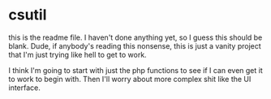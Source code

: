 # csutil
this is the readme file.
I haven't done anything yet, so I guess this should be blank.
Dude, if anybody's reading this nonsense, this is just a vanity project 
that I'm just trying like hell to get to work.

I think I'm going to start with just the php functions to see if I can even get it to work to begin with.
Then I'll worry about more complex shit like the UI interface.
